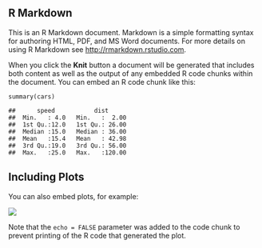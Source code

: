 R Markdown
----------

This is an R Markdown document. Markdown is a simple formatting syntax
for authoring HTML, PDF, and MS Word documents. For more details on
using R Markdown see
<a href="http://rmarkdown.rstudio.com" class="uri">http://rmarkdown.rstudio.com</a>.

When you click the **Knit** button a document will be generated that
includes both content as well as the output of any embedded R code
chunks within the document. You can embed an R code chunk like this:

    summary(cars)

    ##      speed           dist       
    ##  Min.   : 4.0   Min.   :  2.00  
    ##  1st Qu.:12.0   1st Qu.: 26.00  
    ##  Median :15.0   Median : 36.00  
    ##  Mean   :15.4   Mean   : 42.98  
    ##  3rd Qu.:19.0   3rd Qu.: 56.00  
    ##  Max.   :25.0   Max.   :120.00

Including Plots
---------------

You can also embed plots, for example:

![](HelloWorld1_files/figure-markdown_strict/pressure-1.png)

Note that the `echo = FALSE` parameter was added to the code chunk to
prevent printing of the R code that generated the plot.
